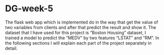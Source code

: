# DG-week-5
The flask web app which is implemented do in the way that get the value of
two variables from clients and after that predict the result and show it.
The dataset that I have used for this project is “Boston Housing” dataset, I trained a
model to predict the “MEDV” by two features “LSTAT” and “RM”. In the following
sections I will explain each part of the project separately in detail.
